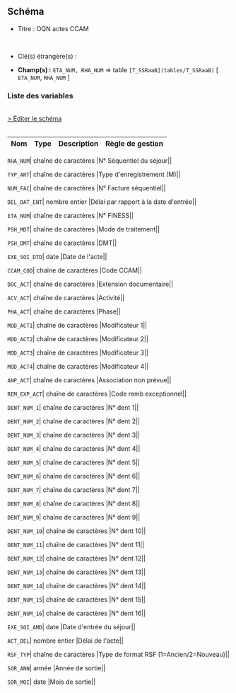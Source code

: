 ## Schéma


- Titre : OQN actes CCAM
<br />



- Clé(s) étrangère(s) : <br />

- **Champ(s) :** `ETA_NUM, RHA_NUM`
  => table `[T_SSRaaB](tables/T_SSRaaB)` [ `ETA_NUM`, `RHA_NUM` ]<br />

 
### Liste des variables
<br />
<div>
    <a href="https://gitlab.com/healthdatahub/applications-du-hdh/schema-snds/-/tree/master/schemas/T_SSRaaFM/T_SSRaaFM.json"
       target="_blank" rel="noopener noreferrer">> Éditer le schéma</a>
</div>
<br />

Nom | Type | Description | Règle de gestion
-|-|-|-



`RHA_NUM`| chaîne de caractères |N° Séquentiel du séjour||

`TYP_ART`| chaîne de caractères |Type d'enregistrement (M)||

`NUM_FAC`| chaîne de caractères |N° Facture séquentiel||

`DEL_DAT_ENT`| nombre entier |Délai par rapport à la date d'entrée||

`ETA_NUM`| chaîne de caractères |N° FINESS||

`PSH_MDT`| chaîne de caractères |Mode de traitement||

`PSH_DMT`| chaîne de caractères |DMT||

`EXE_SOI_DTD`| date |Date de l'acte||

`CCAM_COD`| chaîne de caractères |Code CCAM||

`DOC_ACT`| chaîne de caractères |Extension documentaire||

`ACV_ACT`| chaîne de caractères |Activité||

`PHA_ACT`| chaîne de caractères |Phase||

`MOD_ACT1`| chaîne de caractères |Modificateur 1||

`MOD_ACT2`| chaîne de caractères |Modificateur 2||

`MOD_ACT3`| chaîne de caractères |Modificateur 3||

`MOD_ACT4`| chaîne de caractères |Modificateur 4||

`ANP_ACT`| chaîne de caractères |Association non prévue||

`REM_EXP_ACT`| chaîne de caractères |Code remb exceptionnel||

`DENT_NUM_1`| chaîne de caractères |N° dent 1||

`DENT_NUM_2`| chaîne de caractères |N° dent 2||

`DENT_NUM_3`| chaîne de caractères |N° dent 3||

`DENT_NUM_4`| chaîne de caractères |N° dent 4||

`DENT_NUM_5`| chaîne de caractères |N° dent 5||

`DENT_NUM_6`| chaîne de caractères |N° dent 6||

`DENT_NUM_7`| chaîne de caractères |N° dent 7||

`DENT_NUM_8`| chaîne de caractères |N° dent 8||

`DENT_NUM_9`| chaîne de caractères |N° dent 9||

`DENT_NUM_10`| chaîne de caractères |N° dent 10||

`DENT_NUM_11`| chaîne de caractères |N° dent 11||

`DENT_NUM_12`| chaîne de caractères |N° dent 12||

`DENT_NUM_13`| chaîne de caractères |N° dent 13||

`DENT_NUM_14`| chaîne de caractères |N° dent 14||

`DENT_NUM_15`| chaîne de caractères |N° dent 15||

`DENT_NUM_16`| chaîne de caractères |N° dent 16||

`EXE_SOI_AMD`| date |Date d'entrée du séjour||

`ACT_DEL`| nombre entier |Délai de l'acte||

`RSF_TYP`| chaîne de caractères |Type de format RSF (1=Ancien/2=Nouveau)||

`SOR_ANN`| année |Année de sortie||

`SOR_MOI`| date |Mois de sortie||
